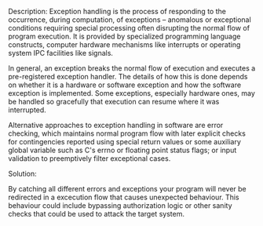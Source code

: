 Description:
Exception handling is the process of responding to the occurrence, during computation, 
of exceptions – anomalous or exceptional conditions requiring special processing 
often disrupting the normal flow of program execution. It is provided by specialized 
programming language constructs, computer hardware mechanisms like interrupts or operating 
system IPC facilities like signals.

In general, an exception breaks the normal flow of execution and executes a pre-registered 
exception handler. The details of how this is done depends on whether it is a hardware or 
software exception and how the software exception is implemented. Some exceptions, 
especially hardware ones, may be handled so gracefully that execution can resume where it was interrupted.

Alternative approaches to exception handling in software are error checking, 
which maintains normal program flow with later explicit checks for contingencies 
reported using special return values or some auxiliary global variable 
such as C's errno or floating point status flags; or input validation to preemptively 
filter exceptional cases.

Solution:

By catching all different errors and exceptions your program will never be redirected in a 
excecution flow that causes unexpected behaviour. This behaviour could include bypassing authorization 
logic or other sanity checks that could be used to attack the target system.


